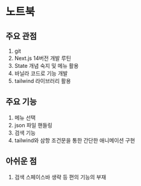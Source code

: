 # 노트북

## 주요 관점
1. git
2. Next.js 14버전 개발 루틴
3. State 개념 숙지 및 메뉴 활용
4. 바닐라 코드로 기능 개발
5. tailwind 라이브러리 활용

## 주요 기능 
1. 메뉴 선택
2. json 파일 핸들링
3. 검색 기능
4. tailwind와 삼항 조건문을 통한 간단한 애니메이션 구현

## 아쉬운 점
1. 검색 스페이스바 생략 등 편의 기능의 부재
